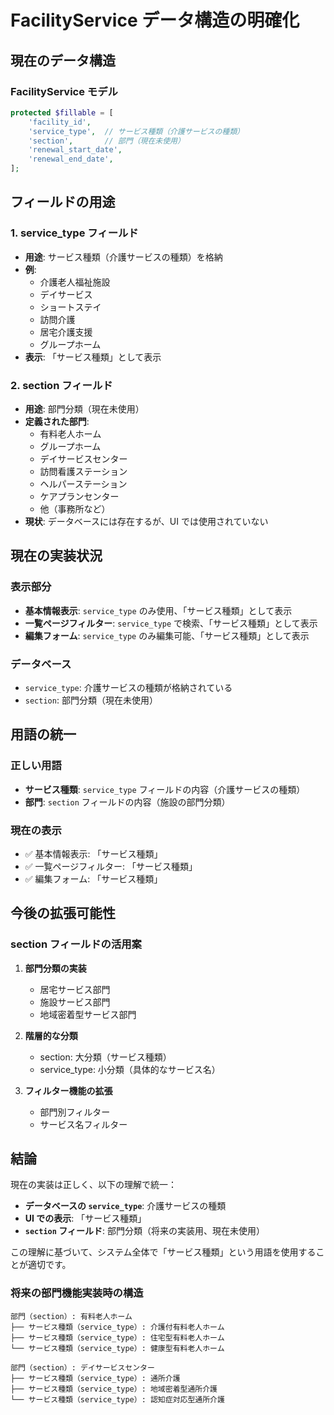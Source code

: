 # FacilityService データ構造の明確化

## 現在のデータ構造

### FacilityService モデル

```php
protected $fillable = [
    'facility_id',
    'service_type',  // サービス種類（介護サービスの種類）
    'section',       // 部門（現在未使用）
    'renewal_start_date',
    'renewal_end_date',
];
```

## フィールドの用途

### 1. service_type フィールド
- **用途**: サービス種類（介護サービスの種類）を格納
- **例**: 
  - 介護老人福祉施設
  - デイサービス
  - ショートステイ
  - 訪問介護
  - 居宅介護支援
  - グループホーム
- **表示**: 「サービス種類」として表示

### 2. section フィールド
- **用途**: 部門分類（現在未使用）
- **定義された部門**:
  - 有料老人ホーム
  - グループホーム
  - デイサービスセンター
  - 訪問看護ステーション
  - ヘルパーステーション
  - ケアプランセンター
  - 他（事務所など）
- **現状**: データベースには存在するが、UI では使用されていない

## 現在の実装状況

### 表示部分
- **基本情報表示**: `service_type` のみ使用、「サービス種類」として表示
- **一覧ページフィルター**: `service_type` で検索、「サービス種類」として表示
- **編集フォーム**: `service_type` のみ編集可能、「サービス種類」として表示

### データベース
- `service_type`: 介護サービスの種類が格納されている
- `section`: 部門分類（現在未使用）

## 用語の統一

### 正しい用語
- **サービス種類**: `service_type` フィールドの内容（介護サービスの種類）
- **部門**: `section` フィールドの内容（施設の部門分類）

### 現在の表示
- ✅ 基本情報表示: 「サービス種類」
- ✅ 一覧ページフィルター: 「サービス種類」
- ✅ 編集フォーム: 「サービス種類」

## 今後の拡張可能性

### section フィールドの活用案
1. **部門分類の実装**
   - 居宅サービス部門
   - 施設サービス部門
   - 地域密着型サービス部門

2. **階層的な分類**
   - section: 大分類（サービス種類）
   - service_type: 小分類（具体的なサービス名）

3. **フィルター機能の拡張**
   - 部門別フィルター
   - サービス名フィルター

## 結論

現在の実装は正しく、以下の理解で統一：

- **データベースの `service_type`**: 介護サービスの種類
- **UI での表示**: 「サービス種類」
- **`section` フィールド**: 部門分類（将来の実装用、現在未使用）

この理解に基づいて、システム全体で「サービス種類」という用語を使用することが適切です。

### 将来の部門機能実装時の構造
```
部門（section）: 有料老人ホーム
├── サービス種類（service_type）: 介護付有料老人ホーム
├── サービス種類（service_type）: 住宅型有料老人ホーム
└── サービス種類（service_type）: 健康型有料老人ホーム

部門（section）: デイサービスセンター
├── サービス種類（service_type）: 通所介護
├── サービス種類（service_type）: 地域密着型通所介護
└── サービス種類（service_type）: 認知症対応型通所介護
```